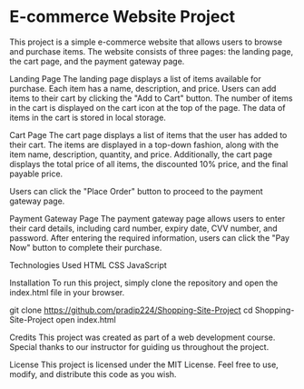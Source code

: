 <h1>E-commerce Website Project</h1>
This project is a simple e-commerce website that allows users to browse and purchase items. The website consists of three pages: the landing page, the cart page, and the payment gateway page.

Landing Page
The landing page displays a list of items available for purchase. Each item has a name, description, and price. Users can add items to their cart by clicking the "Add to Cart" button. The number of items in the cart is displayed on the cart icon at the top of the page. The data of items in the cart is stored in local storage.

Cart Page
The cart page displays a list of items that the user has added to their cart. The items are displayed in a top-down fashion, along with the item name, description, quantity, and price. Additionally, the cart page displays the total price of all items, the discounted 10% price, and the final payable price.

Users can click the "Place Order" button to proceed to the payment gateway page.

Payment Gateway Page
The payment gateway page allows users to enter their card details, including card number, expiry date, CVV number, and password. After entering the required information, users can click the "Pay Now" button to complete their purchase.

Technologies Used
HTML
CSS
JavaScript


Installation
To run this project, simply clone the repository and open the index.html file in your browser.

git clone https://github.com/pradip224/Shopping-Site-Project
cd Shopping-Site-Project
open index.html

Credits
This project was created as part of a web development course. Special thanks to our instructor for guiding us throughout the project.

License
This project is licensed under the MIT License. Feel free to use, modify, and distribute this code as you wish.
